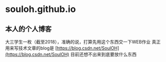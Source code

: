 # souloh.github.io
## 本人的个人博客
大三学生一枚（截至2018），准确的说，打算先用这个东西交一下WEB作业
真正用来写技术文章的blog是
[https://blog.csdn.net/SoulOH](https://blog.csdn.net/SoulOH)
目前还想不出来到底要放什么东西
